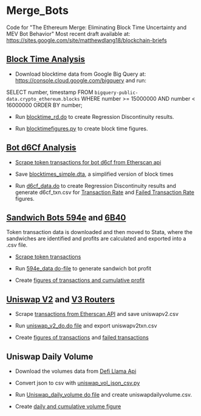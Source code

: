 # Merge_Bots
Code for "The Ethereum Merge: Eliminating Block Time Uncertainty and MEV Bot Behavior"
Most recent draft available at: https://sites.google.com/site/matthewdlang18/blockchain-briefs

## [Block Time Analysis](https://github.com/matthewdlang18/Merge_Bots/tree/main/block_time_analysis)
* Download blocktime data from Google Big Query at: https://console.cloud.google.com/bigquery and run:

SELECT number, timestamp
FROM `bigquery-public-data.crypto_ethereum.blocks`
WHERE number >= 15000000 AND number < 16000000
ORDER BY number;

* Run [blocktime_rd.do](https://github.com/matthewdlang18/Merge_Bots/blob/main/block_time_analysis/blocktime_rd.do) to create Regression Discontinuity results.

* Run [blocktimefigures.py](https://github.com/matthewdlang18/Merge_Bots/blob/main/block_time_analysis/blocktimefigures.py) to create block time figures.

## [Bot  d6Cf Analysis](https://github.com/matthewdlang18/Merge_Bots/tree/main/Bot_d6cf_analysis)

* [Scrape token transactions for bot d6cf from Etherscan api](https://github.com/matthewdlang18/Merge_Bots/blob/main/Bot_d6cf_analysis/d6cf_token_scrape.py)

* Save [blocktimes_simple.dta](https://github.com/matthewdlang18/Merge_Bots/blob/main/Bot_d6cf_analysis/blocktimes_simple.dta), a simplified version of block times

* Run [d6cf_data.do](https://github.com/matthewdlang18/Merge_Bots/blob/main/Bot_d6cf_analysis/d6cf_data.do) to create Regression Discontinuity results and generate d6cf_txn.csv for [Transaction Rate](https://github.com/matthewdlang18/Merge_Bots/blob/main/Bot_d6cf_analysis/d6cf_txn_figure.py) and [Failed Transaction Rate](https://github.com/matthewdlang18/Merge_Bots/blob/main/Bot_d6cf_analysis/d6cf_failed_txns_figure.py) figures.

## [Sandwich Bots 594e](https://github.com/matthewdlang18/Merge_Bots/tree/main/Bot_594e_analysis) and [6B40](https://github.com/matthewdlang18/Merge_Bots/tree/main/Bot_6B40_analysis)

Token transaction data is downloaded and then moved to Stata, where the sandwiches are identified and profits are calculated and exported into a .csv file.

* [Scrape token transactions](https://github.com/matthewdlang18/Merge_Bots/blob/main/Bot_594e_analysis/594eTokenTxn.py)

* Run [594e_data do-file](https://github.com/matthewdlang18/Merge_Bots/blob/main/Bot_594e_analysis/594e_data.do) to generate sandwich bot profit

* Create [figures of transactions and cumulative profit](https://github.com/matthewdlang18/Merge_Bots/blob/main/Bot_594e_analysis/594e_txns_figure.py)

## [Uniswap V2](https://github.com/matthewdlang18/Merge_Bots/tree/main/Uniswap_v2_router) and [V3 Routers](https://github.com/matthewdlang18/Merge_Bots/tree/main/Uniswap_v3_router)

* Scrape [transactions from Etherscan API](https://github.com/matthewdlang18/Merge_Bots/blob/main/Uniswap_v2_router/uniswapv2_tx_scrape.py) and save uniswapv2.csv

* Run [uniswap_v2_do.do file](https://github.com/matthewdlang18/Merge_Bots/blob/main/Uniswap_v2_router/uniswap_v2_do.do) and export uniswapv2txn.csv

* Create [figures of transactions](https://github.com/matthewdlang18/Merge_Bots/blob/main/Uniswap_v2_router/uniswapv2txns.py) and [failed transactions](https://github.com/matthewdlang18/Merge_Bots/blob/main/Uniswap_v2_router/uniswapv2txns.py)

## Uniswap Daily Volume

* Download the volumes data from [Defi Llama Api](https://defillama.com/docs/api)

* Convert json to csv with [uniswap_vol_json_csv.py](https://github.com/matthewdlang18/Merge_Bots/blob/main/Uniswap_daily_volume/uniswap_vol_json_csv.py)

* Run [Uniswap_daily_volume do file](https://github.com/matthewdlang18/Merge_Bots/blob/main/Uniswap_daily_volume/uniswap_daily_vol.do) and create uniswapdailyvolume.csv.

* Create [daily and cumulative volume figure](https://github.com/matthewdlang18/Merge_Bots/blob/main/Uniswap_daily_volume/uniswapvolumefigure.py)
